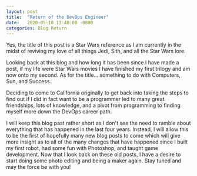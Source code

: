 ```yaml
---
layout: post
title:  "Return of the DevOps Engineer"
date:   2020-05-10 13:40:00 -0800
categories: Blog Return
---
```


Yes, the title of this post is a Star Wars reference as I am currently
in the midst of reviving my love of all things Jedi, Sith, and all the
Star Wars lore.

Looking back at this blog and how long it has been since I have made a post,
if my life were Star Wars movies I have finished my first trilogy and am
now onto my second. <!--more-->As for the title... something to do with
Computers, Sun, and Success.

Deciding to come to California originally to get back into taking
the steps to find out if I did in fact want to be a programmer
led to many great friendships, lots of knowledge, and a pivot from
programming to finding myself more down the DevOps career path.

I will keep this blog past rather short as I don't see the need
to ramble about everything that has happened in the last four years.
Instead, I will allow this to be the first of hopefully many new
blog posts to come which will give more insight as to all of
the many changes that have happened since I built my first robot,
had some fun with Photoshop, and taught game development. Now that
I look back on these old posts, I have a desire to start doing some photo
editing and being a maker again. Stay tuned and may the force be with you!